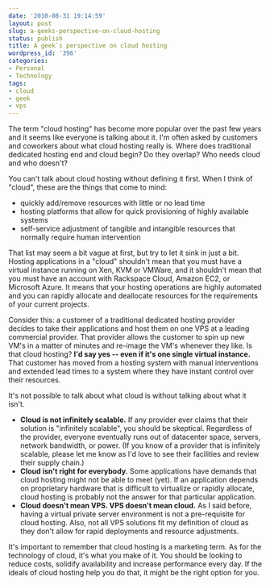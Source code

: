 ```yaml
---
date: '2010-08-31 19:14:59'
layout: post
slug: a-geeks-perspective-on-cloud-hosting
status: publish
title: A geek`s perspective on cloud hosting
wordpress_id: '396'
categories:
- Personal
- Technology
tags:
- cloud
- geek
- vps
---
```


The term "cloud hosting" has become more popular over the past few years and it seems like everyone is talking about it.  I'm often asked by customers and coworkers about what cloud hosting really is.  Where does traditional dedicated hosting end and cloud begin? Do they overlap? Who needs cloud and who doesn't?

You can't talk about cloud hosting without defining it first.  When I think of "cloud", these are the things that come to mind:

  * quickly add/remove resources with little or no lead time
  * hosting platforms that allow for quick provisioning of highly available systems
  * self-service adjustment of tangible and intangible resources that normally require human intervention

That list may seem a bit vague at first, but try to let it sink in just a bit.  Hosting applications in a "cloud" shouldn't mean that you must have a virtual instance running on Xen, KVM or VMWare, and it shouldn't mean that you must have an account with Rackspace Cloud, Amazon EC2, or Microsoft Azure.  It means that your hosting operations are highly automated and you can rapidly allocate and deallocate resources for the requirements of your current projects.

Consider this: a customer of a traditional dedicated hosting provider decides to take their applications and host them on one VPS at a leading commercial provider.  That provider allows the customer to spin up new VM's in a matter of minutes and re-image the VM's whenever they like.  Is that cloud hosting? **I'd say yes -- even if it's one single virtual instance.** That customer has moved from a hosting system with manual interventions and extended lead times to a system where they have instant control over their resources.

It's not possible to talk about what cloud is without talking about what it isn't.

  * **Cloud is not infinitely scalable.** If any provider ever claims that their solution is "infinitely scalable", you should be skeptical.  Regardless of the provider, everyone eventually runs out of datacenter space, servers, network bandwidth, or power.  (If you know of a provider that is infinitely scalable, please let me know as I'd love to see their facilities and review their supply chain.)
  * **Cloud isn't right for everybody.** Some applications have demands that cloud hosting might not be able to meet (yet).  If an application depends on proprietary hardware that is difficult to virtualize or rapidly allocate, cloud hosting is probably not the answer for that particular application.
  * **Cloud doesn't mean VPS. VPS doesn't mean cloud.** As I said before, having a virtual private server environment is not a pre-requisite for cloud hosting.  Also, not all VPS solutions fit my definition of cloud as they don't allow for rapid deployments and resource adjustments.

It's important to remember that cloud hosting is a marketing term.  As for the technology of cloud, it's what you make of it.  You should be looking to reduce costs, solidify availability and increase performance every day.  If the ideals of cloud hosting help you do that, it might be the right option for you.
